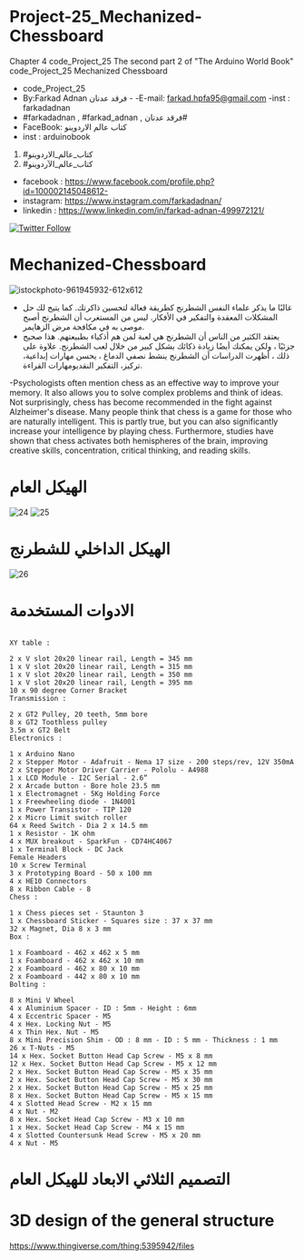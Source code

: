# Project-25_Mechanized-Chessboard
Chapter 4 code_Project_25 The second part 2 of "The Arduino World Book" code_Project_25  Mechanized Chessboard  
- code_Project_25
-  By:Farkad Adnan فرقد عدنان - 
 -E-mail: farkad.hpfa95@gmail.com 
-inst : farkadadnan 
- #farkadadnan , #farkad_adnan , فرقد عدنان# 
- FaceBook: كتاب عالم الاردوينو 
- inst : arduinobook
1. #كتاب_عالم_الاردوينو
2. #كتاب_عالم_الآردوينو

* facebook : https://www.facebook.com/profile.php?id=100002145048612-
* instagram:  https://www.instagram.com/farkadadnan/
* linkedin : https://www.linkedin.com/in/farkad-adnan-499972121/

 <p>
 <a href='https://mobile.twitter.com/farkadadnan'>
        <img alt="Twitter Follow" src="https://img.shields.io/twitter/follow/farkadadnan?label=%40farkadadnan&style=social" alt='Twitter' align="center"/>
    </a>
</p>

# Mechanized-Chessboard
![istockphoto-961945932-612x612](https://user-images.githubusercontent.com/35774039/170603179-021a32d5-7318-4196-ad7f-71602757b251.jpg)
- غالبًا ما يذكر علماء النفس الشطرنج كطريقة فعالة لتحسين ذاكرتك. كما يتيح لك حل المشكلات المعقدة والتفكير في الأفكار. ليس من المستغرب أن الشطرنج أصبح موصى به في مكافحة مرض الزهايمر.
- يعتقد الكثير من الناس أن الشطرنج هي لعبة لمن هم أذكياء بطبيعتهم. هذا صحيح جزئيًا ، ولكن يمكنك أيضًا زيادة ذكائك بشكل كبير من خلال لعب الشطرنج. علاوة على ذلك ، أظهرت الدراسات أن الشطرنج ينشط نصفي الدماغ ، يحسن مهارات إبداعية، تركيز، التفكير النقديومهارات القراءة.

-Psychologists often mention chess as an effective way to improve your memory. It also allows you to solve complex problems and think of ideas. Not surprisingly, chess has become recommended in the fight against Alzheimer's disease.
Many people think that chess is a game for those who are naturally intelligent. This is partly true, but you can also significantly increase your intelligence by playing chess. Furthermore, studies have shown that chess activates both hemispheres of the brain, improving creative skills, concentration, critical thinking, and reading skills.
# الهيكل العام

![24](https://user-images.githubusercontent.com/35774039/170603395-ea3d7238-3b0f-48be-8f32-bc18419d6eb7.JPG)
![25](https://user-images.githubusercontent.com/35774039/170603400-90556b32-1ab4-46ca-b320-51d9d3acc4ec.JPG)

# الهيكل الداخلي للشطرنج
![26](https://user-images.githubusercontent.com/35774039/170603456-84a15cf0-0b5a-462a-b8bf-a7ba5f0afa6d.JPG)
# الادوات المستخدمة
```

XY table :

2 x V slot 20x20 linear rail, Length = 345 mm
1 x V slot 20x20 linear rail, Length = 315 mm
1 x V slot 20x20 linear rail, Length = 350 mm
1 x V slot 20x20 linear rail, Length = 395 mm
10 x 90 degree Corner Bracket
Transmission :

2 x GT2 Pulley, 20 teeth, 5mm bore
8 x GT2 Toothless pulley
3.5m x GT2 Belt
Electronics :

1 x Arduino Nano
2 x Stepper Motor - Adafruit - Nema 17 size - 200 steps/rev, 12V 350mA
2 x Stepper Motor Driver Carrier - Pololu - A4988
1 x LCD Module - I2C Serial - 2.6“
2 x Arcade button - Bore hole 23.5 mm
1 x Electromagnet - 5Kg Holding Force
1 x Freewheeling diode - 1N4001
1 x Power Transistor - TIP 120
2 x Micro Limit switch roller
64 x Reed Switch - Dia 2 x 14.5 mm
1 x Resistor - 1K ohm
4 x MUX breakout - SparkFun - CD74HC4067
1 x Terminal Block - DC Jack
Female Headers
10 x Screw Terminal
3 x Prototyping Board - 50 x 100 mm
4 x HE10 Connectors
8 x Ribbon Cable - 8
Chess :

1 x Chess pieces set - Staunton 3
1 x Chessboard Sticker - Squares size : 37 x 37 mm
32 x Magnet, Dia 8 x 3 mm
Box :

1 x Foamboard - 462 x 462 x 5 mm
1 x Foamboard - 462 x 462 x 10 mm
2 x Foamboard - 462 x 80 x 10 mm
2 x Foamboard - 442 x 80 x 10 mm
Bolting :

8 x Mini V Wheel
4 x Aluminium Spacer - ID : 5mm - Height : 6mm
4 x Eccentric Spacer - M5
4 x Hex. Locking Nut - M5
4 x Thin Hex. Nut - M5
8 x Mini Precision Shim - OD : 8 mm - ID : 5 mm - Thickness : 1 mm
26 x T-Nuts - M5
14 x Hex. Socket Button Head Cap Screw - M5 x 8 mm
12 x Hex. Socket Button Head Cap Screw - M5 x 12 mm
2 x Hex. Socket Button Head Cap Screw - M5 x 35 mm
2 x Hex. Socket Button Head Cap Screw - M5 x 30 mm
2 x Hex. Socket Button Head Cap Screw - M5 x 25 mm
8 x Hex. Socket Button Head Cap Screw - M5 x 15 mm
4 x Slotted Head Screw - M2 x 15 mm
4 x Nut - M2
8 x Hex. Socket Head Cap Screw - M3 x 10 mm
1 x Hex. Socket Head Cap Screw - M4 x 15 mm
4 x Slotted Countersunk Head Screw - M5 x 20 mm
4 x Nut - M5
```


# التصميم الثلاثي الابعاد للهيكل العام
# 3D design of the general structure
https://www.thingiverse.com/thing:5395942/files

